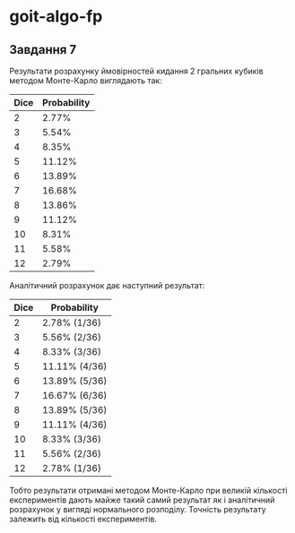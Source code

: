# goit-algo-fp

## Завдання 7

Результати розрахунку ймовірностей кидання 2 гральних кубиків методом Монте-Карло виглядають так:

| Dice | Probability |
| ---- | ----------- |
| 2    | 2.77%       |
| 3    | 5.54%       |
| 4    | 8.35%       |
| 5    | 11.12%      |
| 6    | 13.89%      |
| 7    | 16.68%      |
| 8    | 13.86%      |
| 9    | 11.12%      |
| 10   | 8.31%       |
| 11   | 5.58%       |
| 12   | 2.79%       |

Аналітичний розрахунок дає наступний результат:

| Dice | Probability   |
| ---- | ------------- |
| 2    | 2.78% (1/36)  |
| 3    | 5.56% (2/36)  |
| 4    | 8.33% (3/36)  |
| 5    | 11.11% (4/36) |
| 6    | 13.89% (5/36) |
| 7    | 16.67% (6/36) |
| 8    | 13.89% (5/36) |
| 9    | 11.11% (4/36) |
| 10   | 8.33% (3/36)  |
| 11   | 5.56% (2/36)  |
| 12   | 2.78% (1/36)  |

Тобто результати отримані методом Монте-Карло при великій кількості експериментів дають майже такий самий результат як і аналітичний розрахунок у вигляді нормального розподілу. Точність результату залежить від кількості експериментів.
